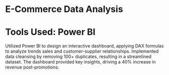 # E-Commerce Data Analysis
# Tools Used: Power BI
Utilized Power BI to design an interactive dashboard, applying DAX formulas to analyze trends sales and customer-supplier relationships. Implemented data cleansing by removing 100+ duplicates, resulting in a streamlined dataset. The dashboard provided key insights, driving a 40% increase in revenue post-promotions.
